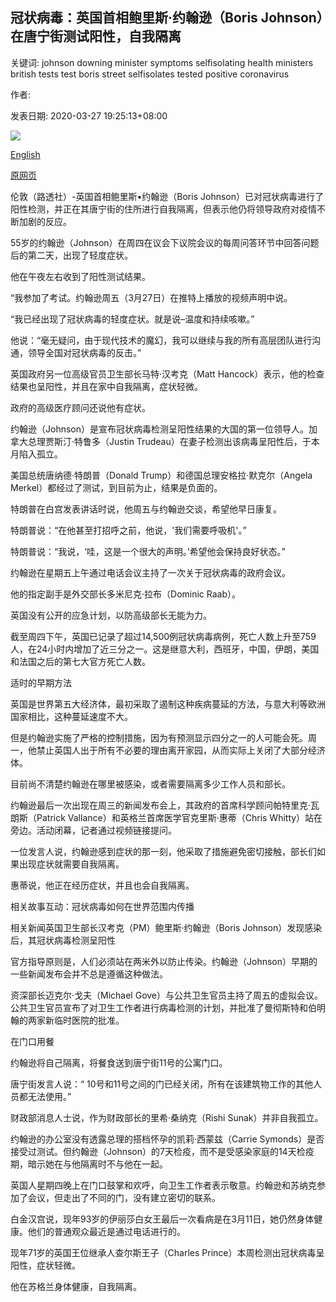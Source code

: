 ## 冠状病毒：英国首相鲍里斯·约翰逊（Boris Johnson）在唐宁街测试阳性，自我隔离

关键词: johnson downing minister symptoms selfisolating health ministers british tests test boris street selfisolates tested positive coronavirus

作者: 

发表日期: 2020-03-27 19:25:13+08:00

![](https://www.straitstimes.com/sites/default/files/media-youtube/yU0x2LwsD6E.jpg)

[English](Coronavirus%3A%20British%20PM%20Boris%20Johnson%20tests%20positive%2C%20self-isolates%20in%20Downing%20Street.md)

[原网页](https://www.straitstimes.com/world/europe/british-prime-minister-boris-johnson-tests-positive-for-coronavirus-in-self-isolation)

伦敦（路透社）-英国首相鲍里斯•约翰逊（Boris Johnson）已对冠状病毒进行了阳性检测，并正在其唐宁街的住所进行自我隔离，但表示他仍将领导政府对疫情不断加剧的反应。

55岁的约翰逊（Johnson）在周四在议会下议院会议的每周问答环节中回答问题后的第二天，出现了轻度症状。

他在午夜左右收到了阳性测试结果。

“我参加了考试。约翰逊周五（3月27日）在推特上播放的视频声明中说。

“我已经出现了冠状病毒的轻度症状。就是说–温度和持续咳嗽。”

他说：“毫无疑问，由于现代技术的魔幻，我可以继续与我的所有高层团队进行沟通，领导全国对冠状病毒的反击。”

英国政府另一位高级官员卫生部长马特·汉考克（Matt Hancock）表示，他的检查结果也呈阳性，并且在家中自我隔离，症状轻微。

政府的高级医疗顾问还说他有症状。

约翰逊（Johnson）是宣布冠状病毒检测呈阳性结果的大国的第一位领导人。加拿大总理贾斯汀·特鲁多（Justin Trudeau）在妻子检测出该病毒呈阳性后，于本月陷入孤立。

美国总统唐纳德·特朗普（Donald Trump）和德国总理安格拉·默克尔（Angela Merkel）都经过了测试，到目前为止，结果是负面的。

特朗普在白宫发表讲话时说，他周五与约翰逊交谈，希望他早日康复。

特朗普说：“在他甚至打招呼之前，他说，'我们需要呼吸机'。”

特朗普说：“我说，‘哇，这是一个很大的声明。’希望他会保持良好状态。”

约翰逊在星期五上午通过电话会议主持了一次关于冠状病毒的政府会议。

他的指定副手是外交部长多米尼克·拉布（Dominic Raab）。

英国没有公开的应急计划，以防高级部长无能为力。

截至周四下午，英国已记录了超过14,500例冠状病毒病例，死亡人数上升至759人，在24小时内增加了近三分之一。这是继意大利，西班牙，中国，伊朗，美国和法国之后的第七大官方死亡人数。

适时的早期方法

英国是世界第五大经济体，最初采取了遏制这种疾病蔓延的方法，与意大利等欧洲国家相比，这种蔓延速度不大。

但是约翰逊实施了严格的控制措施，因为有预测显示四分之一的人可能会死。周一，他禁止英国人出于所有不必要的理由离开家园，从而实际上关闭了大部分经济体。

目前尚不清楚约翰逊在哪里被感染，或者需要隔离多少工作人员和部长。

约翰逊最后一次出现在周三的新闻发布会上，其政府的首席科学顾问帕特里克·瓦朗斯（Patrick Vallance）和英格兰首席医学官克里斯·惠蒂（Chris Whitty）站在旁边。活动闭幕，记者通过视频链接提问。

一位发言人说，约翰逊感到症状的那一刻，他采取了措施避免密切接触，部长们如果出现症状就需要自我隔离。

惠蒂说，他正在经历症状，并且也会自我隔离。

相关故事互动：冠状病毒如何在世界范围内传播

相关新闻英国卫生部长汉考克（PM）鲍里斯·约翰逊（Boris Johnson）发现感染后，其冠状病毒检测呈阳性

官方指导原则是，人们必须站在两米外以防止传染。约翰逊（Johnson）早期的一些新闻发布会并不总是遵循这种做法。

资深部长迈克尔·戈夫（Michael Gove）与公共卫生官员主持了周五的虚拟会议。公共卫生官员宣布了对卫生工作者进行病毒检测的计划，并批准了曼彻斯特和伯明翰的两家新临时医院的批准。

在门口用餐

约翰逊将自己隔离，将餐食送到唐宁街11号的公寓门口。

唐宁街发言人说：“ 10号和11号之间的门已经关闭，所有在该建筑物工作的其他人员都无法使用。”

财政部消息人士说，作为财政部长的里希·桑纳克（Rishi Sunak）并非自我孤立。

约翰逊的办公室没有透露总理的搭档怀孕的凯莉·西蒙兹（Carrie Symonds）是否接受过测试。但约翰逊（Johnson）的7天检疫，而不是受感染家庭的14天检疫期，暗示她在与他隔离时不与他在一起。

英国人星期四晚上在门口鼓掌和欢呼，向卫生工作者表示敬意。约翰逊和苏纳克参加了会议，但走出了不同的门，没有建立密切的联系。

白金汉宫说，现年93岁的伊丽莎白女王最后一次看病是在3月11日，她仍然身体健康。他们的普通观众最近是通过电话进行的。

现年71岁的英国王位继承人查尔斯王子（Charles Prince）本周检测出冠状病毒呈阳性，症状轻微。

他在苏格兰身体健康，自我隔离。